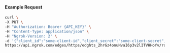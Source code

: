 <!-- Code generated for API Clients. DO NOT EDIT. -->

#### Example Request

```bash
curl \
-X PUT \
-H "Authorization: Bearer {API_KEY}" \
-H "Content-Type: application/json" \
-H "Ngrok-Version: 2" \
-d '{"client_id":"some-client-id","client_secret":"some-client-secret","enabled":true,"issuer":"https://accounts.google.com","scopes":["profile"]}' \
https://api.ngrok.com/edges/https/edghts_2hrGz4onuNvaI6p3v2lITVHHoYv/routes/edghtsrt_2hrGz6QYWkuUm6qyq8ZTbF2GMh1/oidc
```
